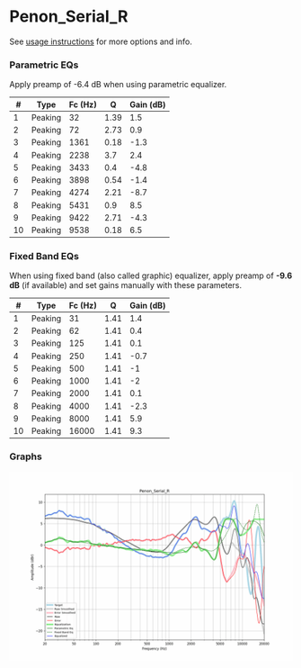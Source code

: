 # Penon_Serial_R
See [usage instructions](https://github.com/jaakkopasanen/AutoEq#usage) for more options and info.

### Parametric EQs
Apply preamp of -6.4 dB when using parametric equalizer.

|   # | Type    |   Fc (Hz) |    Q |   Gain (dB) |
|-----|---------|-----------|------|-------------|
|   1 | Peaking |        32 | 1.39 |         1.5 |
|   2 | Peaking |        72 | 2.73 |         0.9 |
|   3 | Peaking |      1361 | 0.18 |        -1.3 |
|   4 | Peaking |      2238 | 3.7  |         2.4 |
|   5 | Peaking |      3433 | 0.4  |        -4.8 |
|   6 | Peaking |      3898 | 0.54 |        -1.4 |
|   7 | Peaking |      4274 | 2.21 |        -8.7 |
|   8 | Peaking |      5431 | 0.9  |         8.5 |
|   9 | Peaking |      9422 | 2.71 |        -4.3 |
|  10 | Peaking |      9538 | 0.18 |         6.5 |

### Fixed Band EQs
When using fixed band (also called graphic) equalizer, apply preamp of **-9.6 dB** (if available) and set gains manually with these parameters.

|   # | Type    |   Fc (Hz) |    Q |   Gain (dB) |
|-----|---------|-----------|------|-------------|
|   1 | Peaking |        31 | 1.41 |         1.4 |
|   2 | Peaking |        62 | 1.41 |         0.4 |
|   3 | Peaking |       125 | 1.41 |         0.1 |
|   4 | Peaking |       250 | 1.41 |        -0.7 |
|   5 | Peaking |       500 | 1.41 |        -1   |
|   6 | Peaking |      1000 | 1.41 |        -2   |
|   7 | Peaking |      2000 | 1.41 |         0.1 |
|   8 | Peaking |      4000 | 1.41 |        -2.3 |
|   9 | Peaking |      8000 | 1.41 |         5.9 |
|  10 | Peaking |     16000 | 1.41 |         9.3 |

### Graphs
![](./Penon_Serial_R.png)
